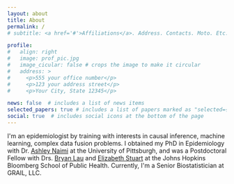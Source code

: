 ```yaml
---
layout: about
title: About
permalink: /
# subtitle: <a href='#'>Affiliations</a>. Address. Contacts. Moto. Etc.

profile:
#   align: right
#   image: prof_pic.jpg
#   image_cicular: false # crops the image to make it circular
#   address: >
#     <p>555 your office number</p>
#     <p>123 your address street</p>
#     <p>Your City, State 12345</p>

news: false  # includes a list of news items
selected_papers: true # includes a list of papers marked as "selected={true}"
social: true  # includes social icons at the bottom of the page
---
```


I'm an epidemiologist by training with interests in causal inference, machine learning, complex data fusion problems. I obtained my PhD in Epidemiology with Dr. [Ashley Naimi](https://sph.emory.edu/faculty/profile/index.php?FID=ashley-naimi-11502) at the University of Pittsburgh, and was a Postdoctoral Fellow with Drs. [Bryan Lau](https://publichealth.jhu.edu/faculty/1592/bryan-lau) and [Elizabeth Stuart](https://publichealth.jhu.edu/faculty/1792/elizabeth-a-stuart) at the Johns Hopkins Bloomberg School of Public Health. Currently, I'm a Senior Biostatistician at GRAIL, LLC.
